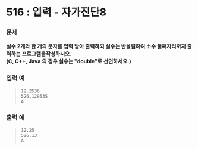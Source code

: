 # 516 : 입력 - 자가진단8

### 문제
**실수 2개와 한 개의 문자를 입력 받아 출력하되 실수는 반올림하여 소수 둘째자리까지 출력하는 프로그램을작성하시오.  
(C, C++, Java 의 경우 실수는 "double"로 선언하세요.)**

### 입력 예
>     12.2536  
>     526.129535  
>     A

### 출력 예
>     12.25  
>     526.13  
>     A
